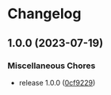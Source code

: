 # Changelog

## 1.0.0 (2023-07-19)


### Miscellaneous Chores

* release 1.0.0 ([0cf9229](https://github.com/machinefi/psa-crypto-arduino/commit/0cf92299c09baf18ef64640893a771e7bde84372))
